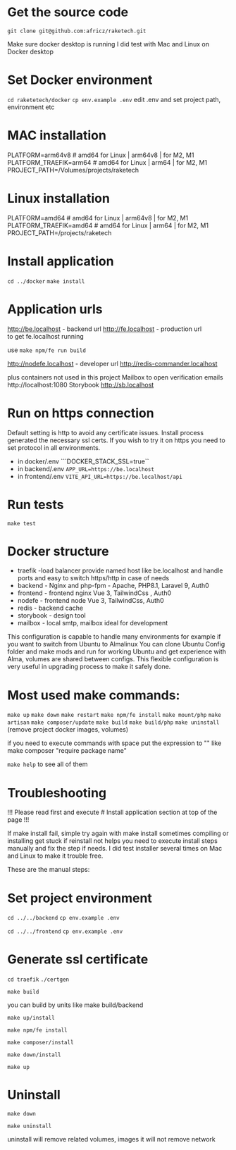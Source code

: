 # Get the source code
```git clone git@github.com:africz/raketech.git```

Make sure docker desktop is running
I did test with Mac and Linux on Docker desktop

# Set Docker environment
```cd raketetech/docker```
```cp env.example .env```
edit .env and set project path, environment etc

# MAC installation
PLATFORM=arm64v8 # amd64 for Linux | arm64v8 | for M2, M1
PLATFORM_TRAEFIK=arm64 # amd64 for Linux | arm64 | for M2, M1
PROJECT_PATH=/Volumes/projects/raketech

# Linux installation
PLATFORM=amd64 # amd64 for Linux | arm64v8 | for M2, M1
PLATFORM_TRAEFIK=amd64 # amd64 for Linux | arm64 | for M2, M1
PROJECT_PATH=/projects/raketech


# Install application 
```cd ../docker```
```make install```

# Application urls

http://be.localhost     - backend url
http://fe.localhost     - production url  
to get fe.localhost running

use ```make npm/fe run build```

http://nodefe.localhost - developer url
http://redis-commander.localhost



plus containers not used in this project
Mailbox to open verification emails
http://localhost:1080
Storybook
http://sb.localhost 


# Run on https connection

Default setting is http to avoid any certificate issues. 
Install process generated the necessary ssl certs.
If you wish to try it on https you need to set protocol in all 
environments.

- in docker/.env 
```DOCKER_STACK_SSL=true``
- in backend/.env
```APP_URL=https://be.localhost```
- in frontend/.env
```VITE_API_URL=https://be.localhost/api```


# Run tests

```make test```

# Docker structure

- traefik       -load balancer provide named host like be.localhost and handle ports
                  and easy to switch https/http in case of needs
- backend       - Nginx and php-fpm - Apache, PHP8.1, Laravel 9, Auth0
- frontend      - frontend nginx Vue 3, TailwindCss , Auth0
- nodefe        - frontend node Vue 3, TailwindCss, Auth0
- redis         - backend cache
- storybook     - design tool   
- mailbox       - local smtp, mailbox ideal for development 

This configuration is capable to handle many environments
for example if you want to switch from Ubuntu to Almalinux 
You can clone Ubuntu Config folder and make mods and run for working 
Ubuntu and get experience with Alma, volumes are shared between configs.
This flexible configuration is very useful in upgrading process to make it safely done.

# Most used make commands:

```make up```
```make down```
```make restart```
```make npm/fe install```
```make mount/php```
```make artisan```
```make composer/update```
```make build```
```make build/php```
```make uninstall``` (remove project docker images, volumes)

if you need to execute commands with space put the expression to ""
like make composer "require package name"

```make help``` to see all of them


# Troubleshooting

!!! Please read first and execute # Install application section at top of the page !!!

If make install fail, simple try again with make install
sometimes compiling or installing get stuck
if reinstall not helps you need to execute install steps
manually and fix the step if needs.
I did test installer several times on Mac and Linux to make it
trouble free.

These are the manual steps:

# Set project environment
```cd ../../backend```
```cp env.example .env```

```cd ../../frontend```
```cp env.example .env```

# Generate ssl certificate
```cd traefik```
```./certgen```


```make build```

you can build by units 
like make build/backend

```make up/install```

```make npm/fe install```

```make composer/install```

```make down/install```

```make up```

# Uninstall

```make down```

```make uninstall```

uninstall will remove related volumes, images
it will not remove network
